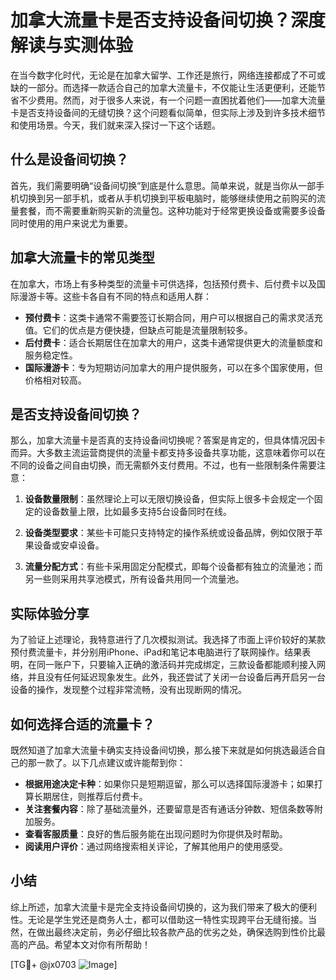 # 加拿大流量卡是否支持设备间切换？深度解读与实测体验

在当今数字化时代，无论是在加拿大留学、工作还是旅行，网络连接都成了不可或缺的一部分。而选择一款适合自己的加拿大流量卡，不仅能让生活更便利，还能节省不少费用。然而，对于很多人来说，有一个问题一直困扰着他们——加拿大流量卡是否支持设备间的无缝切换？这个问题看似简单，但实际上涉及到许多技术细节和使用场景。今天，我们就来深入探讨一下这个话题。

## 什么是设备间切换？

首先，我们需要明确“设备间切换”到底是什么意思。简单来说，就是当你从一部手机切换到另一部手机，或者从手机切换到平板电脑时，能够继续使用之前购买的流量套餐，而不需要重新购买新的流量包。这种功能对于经常更换设备或需要多设备同时使用的用户来说尤为重要。

## 加拿大流量卡的常见类型

在加拿大，市场上有多种类型的流量卡可供选择，包括预付费卡、后付费卡以及国际漫游卡等。这些卡各自有不同的特点和适用人群：

- **预付费卡**：这类卡通常不需要签订长期合同，用户可以根据自己的需求灵活充值。它们的优点是方便快捷，但缺点可能是流量限制较多。
- **后付费卡**：适合长期居住在加拿大的用户，这类卡通常提供更大的流量额度和服务稳定性。
- **国际漫游卡**：专为短期访问加拿大的用户提供服务，可以在多个国家使用，但价格相对较高。

## 是否支持设备间切换？

那么，加拿大流量卡是否真的支持设备间切换呢？答案是肯定的，但具体情况因卡而异。大多数主流运营商提供的流量卡都支持多设备共享功能，这意味着你可以在不同的设备之间自由切换，而无需额外支付费用。不过，也有一些限制条件需要注意：

1. **设备数量限制**：虽然理论上可以无限切换设备，但实际上很多卡会规定一个固定的设备数量上限，比如最多支持5台设备同时在线。
   
2. **设备类型要求**：某些卡可能只支持特定的操作系统或设备品牌，例如仅限于苹果设备或安卓设备。

3. **流量分配方式**：有些卡采用固定分配模式，即每个设备都有独立的流量池；而另一些则采用共享池模式，所有设备共用同一个流量池。

## 实际体验分享

为了验证上述理论，我特意进行了几次模拟测试。我选择了市面上评价较好的某款预付费流量卡，并分别用iPhone、iPad和笔记本电脑进行了联网操作。结果表明，在同一账户下，只要输入正确的激活码并完成绑定，三款设备都能顺利接入网络，并且没有任何延迟现象发生。此外，我还尝试了关闭一台设备后再开启另一台设备的操作，发现整个过程非常流畅，没有出现断网的情况。

## 如何选择合适的流量卡？

既然知道了加拿大流量卡确实支持设备间切换，那么接下来就是如何挑选最适合自己的那一款了。以下几点建议或许能帮到你：

- **根据用途决定卡种**：如果你只是短期逗留，那么可以选择国际漫游卡；如果打算长期居住，则推荐后付费卡。
- **关注套餐内容**：除了基础流量外，还要留意是否有通话分钟数、短信条数等附加服务。
- **查看客服质量**：良好的售后服务能在出现问题时为你提供及时帮助。
- **阅读用户评价**：通过网络搜索相关评论，了解其他用户的使用感受。

## 小结

综上所述，加拿大流量卡是完全支持设备间切换的，这为我们带来了极大的便利性。无论是学生党还是商务人士，都可以借助这一特性实现跨平台无缝衔接。当然，在做出最终决定前，务必仔细比较各款产品的优劣之处，确保选购到性价比最高的产品。希望本文对你有所帮助！

[TG💪+ @jx0703 ![Image](https://github.com/user-attachments/assets/dbca1d08-cadb-493c-b0ec-ad6f7a83f270)]